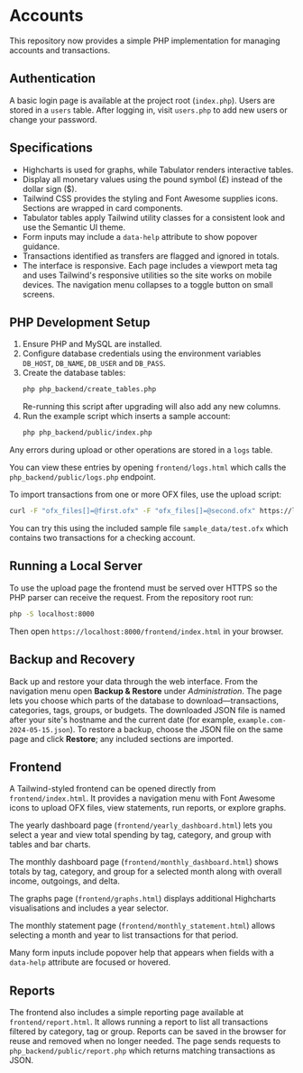 # Accounts

This repository now provides a simple PHP implementation for managing accounts and transactions.

## Authentication

A basic login page is available at the project root (`index.php`). Users are stored in a `users` table. After logging in, visit `users.php` to add new users or change your password.


## Specifications

- Highcharts is used for graphs, while Tabulator renders interactive tables.
- Display all monetary values using the pound symbol (£) instead of the dollar sign ($).
- Tailwind CSS provides the styling and Font Awesome supplies icons. Sections are wrapped in card components.
- Tabulator tables apply Tailwind utility classes for a consistent look and use the Semantic UI theme.
- Form inputs may include a `data-help` attribute to show popover guidance.
- Transactions identified as transfers are flagged and ignored in totals.
- The interface is responsive. Each page includes a viewport meta tag and uses Tailwind's responsive utilities so the site works
  on mobile devices. The navigation menu collapses to a toggle button on small screens.

## PHP Development Setup

1. Ensure PHP and MySQL are installed.
2. Configure database credentials using the environment variables `DB_HOST`, `DB_NAME`, `DB_USER` and `DB_PASS`.
3. Create the database tables:
   ```bash
   php php_backend/create_tables.php
   ```
   Re-running this script after upgrading will also add any new columns.
4. Run the example script which inserts a sample account:
   ```bash
   php php_backend/public/index.php
   ```

Any errors during upload or other operations are stored in a `logs` table.

You can view these entries by opening `frontend/logs.html` which calls the
`php_backend/public/logs.php` endpoint.


To import transactions from one or more OFX files, use the upload script:
```bash
curl -F "ofx_files[]=@first.ofx" -F "ofx_files[]=@second.ofx" https://localhost/path/to/php_backend/public/upload_ofx.php
```
You can try this using the included sample file `sample_data/test.ofx` which
contains two transactions for a checking account.

## Running a Local Server

To use the upload page the frontend must be served over HTTPS so the PHP parser
can receive the request. From the repository root run:

```bash
php -S localhost:8000
```

Then open `https://localhost:8000/frontend/index.html` in your browser.


## Backup and Recovery

Back up and restore your data through the web interface. From the navigation
menu open **Backup & Restore** under *Administration*. The page lets you
choose which parts of the database to download—transactions, categories, tags,
groups, or budgets. The downloaded JSON file is named after your site's hostname
and the current date (for example, `example.com-2024-05-15.json`). To restore a
backup, choose the JSON file on the same page and click **Restore**; any
included sections are imported.

## Frontend


A Tailwind-styled frontend can be opened directly from `frontend/index.html`. It provides a navigation menu with Font Awesome icons to upload OFX files, view statements, run reports, or explore graphs.

The yearly dashboard page (`frontend/yearly_dashboard.html`) lets you select a year and view total spending by tag, category, and group with tables and bar charts.

The monthly dashboard page (`frontend/monthly_dashboard.html`) shows totals by tag, category, and group for a selected month along with overall income, outgoings, and delta.

The graphs page (`frontend/graphs.html`) displays additional Highcharts visualisations and includes a year selector.

The monthly statement page (`frontend/monthly_statement.html`) allows selecting a month and year to list transactions for that period.

Many form inputs include popover help that appears when fields with a `data-help` attribute are focused or hovered.

## Reports

The frontend also includes a simple reporting page available at `frontend/report.html`.
It allows running a report to list all transactions filtered by category, tag or group.
Reports can be saved in the browser for reuse and removed when no longer needed.
The page sends requests to `php_backend/public/report.php` which returns matching
transactions as JSON.


